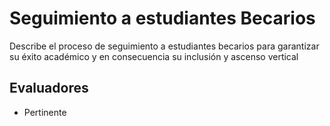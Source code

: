 # Seguimiento a estudiantes Becarios

Describe el proceso de seguimiento a estudiantes becarios para garantizar su éxito académico y en consecuencia su inclusión y ascenso vertical

## Evaluadores
* Pertinente
